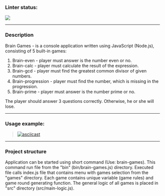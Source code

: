### Linter status:
<a href="https://codeclimate.com/github/nikivavlt/brain-games/maintainability"><img src="https://api.codeclimate.com/v1/badges/ff80a8b88e8794aae287/maintainability" /></a>
___

### Description
Brain Games - is a console application written using JavaScript (Node.js), consisting of 5 built-in games:
1. Brain-even - player must answer is the number even or no.
2. Brain-calc - player must calculate the result of the expression.
3. Brain-gcd - player must find the greatest common divisor of given numbers.
4. Brain-progression - player must find the number, which is missing in the progression.
5. Brain-prime - player must answer is the number prime or no.

The player should answer 3 questions correctly. Otherwise, he or she will lose.
___
### Usage example:
> [![asciicast](https://asciinema.org/a/gjGSlgSVEnodyrDXuYhGA5njv.svg)](https://asciinema.org/a/gjGSlgSVEnodyrDXuYhGA5njv)
___
### Project structure
Application can be started using short command (Use: brain-games). This command run file from the "bin" (bin/brain-games.js) directory. Executed file calls index.js file that contains menu with games selection from the "games" directory. Each game contains unique variable (game rules) and game round generating function. The general logic of all games is placed in "src" directory (src/main-logic.js).
